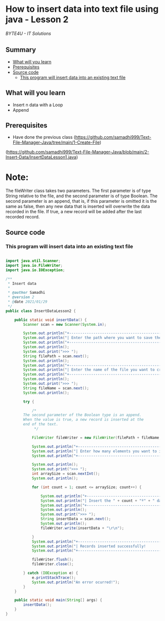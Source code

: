 # How to insert data into text file using java - Lesson 2
###### BYTE4U - IT Solutions

## Summary
- [What will you learn](#What-will-you-learn)
- [Prerequisites](#Prerequisites)
- [Source code](#source-code)
  - [This program will insert data into an existing text file](#This-program-will-insert-data-into-an-existing-text-file.)
  
## What will you learn
- Insert n data with a Loop
- Append

## Prerequisites

- Have done the previous class (https://github.com/samadhi999/Text-File-Manager-Java/tree/main/1-Create-File)

(https://github.com/samadhi999/Text-File-Manager-Java/blob/main/2-Insert-Data/InsertDataLesson1.java)

# Note:
 The fileWriter class takes two parameters. The first parameter is of type 
 String relative to the file, and the second parameter is of type Boolean. 
 The second parameter is an append, that is, if this parameter is omitted 
 it is the same as false, then any new data that is inserted will overwrite 
 the data recorded in the file. If true, a new record will be added after the 
 last recorded record.

## Source code

### This program will insert data into an existing text file

```java

import java.util.Scanner;
import java.io.FileWriter;
import java.io.IOException;

/**
 * Insert data
 *
 * @author Samadhi
 * @version 2
 * @date 2021/01/29
 */
public class InsertDataLesson2 {

    public static void insertData() {
        Scanner scan = new Scanner(System.in);

        System.out.println("+-----------------------------------------------------------+");
        System.out.println("| Enter the path where you want to save the file:           |");
        System.out.println("+-----------------------------------------------------------+");
        System.out.println();
        System.out.print(">>> ");
        String filePath = scan.next();
        System.out.println();
        System.out.println("+-----------------------------------------------------------+");
        System.out.println("| Enter the name of the file you want to create:            |");
        System.out.println("+-----------------------------------------------------------+");
        System.out.println();
        System.out.print(">>> ");
        String fileName = scan.next();
        System.out.println();

        try {

            /*
	    The second parameter of the Boolean type is an append. 
	    When the value is true, a new record is inserted at the 
	    end of the text.
             */

            FileWriter fileWriter = new FileWriter(filePath + fileName, true);

            System.out.println("+-----------------------------------------------------------+");
            System.out.println("| Enter how many elements you want to insert:               |");
            System.out.println("+-----------------------------------------------------------+");

            System.out.println();
            System.out.print(">>> ");
            int arraySize = scan.nextInt();
            System.out.println();

            for (int count = 1; count <= arraySize; count++) {

                System.out.println("+-----------------------------------------------------------+");
                System.out.println("| Insert the " + count + "º" + " dado:                                       |");
                System.out.println("+-----------------------------------------------------------+");
                System.out.println();
                System.out.print(">>> ");
                String insertData = scan.next();
                System.out.println();
                fileWriter.write(insertData + "\r\n");

            }
            System.out.println("+-----------------------------------------------------------+");
            System.out.println("| Records inserted successfully!                            |");
            System.out.println("+-----------------------------------------------------------+");

            fileWriter.flush();
            fileWriter.close();

        } catch (IOException e) {
            e.printStackTrace();
            System.out.println("An error ocurred!");
        }
    }

    public static void main(String[] args) {
        insertData();
    }
}


```
